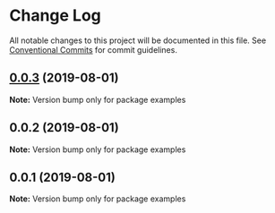 # Change Log

All notable changes to this project will be documented in this file.
See [Conventional Commits](https://conventionalcommits.org) for commit guidelines.

## [0.0.3](https://github.com/imcuttle/intuitional-test/compare/v0.0.2...v0.0.3) (2019-08-01)

**Note:** Version bump only for package examples

## 0.0.2 (2019-08-01)

**Note:** Version bump only for package examples

## 0.0.1 (2019-08-01)

**Note:** Version bump only for package examples
